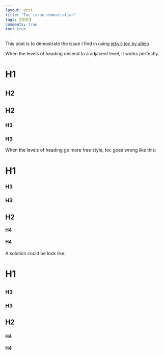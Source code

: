 ```yaml
---
layout: post
title: "Toc issue demostration"
tags: [技术]
comments: true
toc: true
---
```

This post is to demostrate the issue I find in using [jekyll-toc by allejo](https://github.com/allejo/jekyll-toc/)

<!-- more -->

When the levels of heading desend to a adjacent level, it works perfectly.

# H1

## H2

## H2

### H3

### H3

When the levels of heading go more free style, toc goes wrong like this: 

# H1

### H3

### H3

## H2

#### H4

#### H4

A solution could be look like: 

# H1

## 

### H3

### H3

## H2

### 

#### H4

#### H4